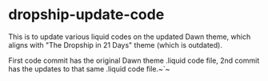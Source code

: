 # dropship-update-code

This is to update various liquid codes on the updated Dawn theme, which aligns with "The Dropship in 21 Days" theme (which is outdated).

First code commit has the original Dawn theme .liquid code file, 2nd commit has the updates to that same .liquid code file.~`~